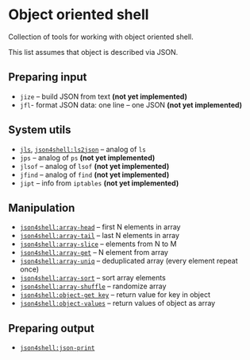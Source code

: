 Object oriented shell
=====================

Collection of tools for working with object oriented shell.

This list assumes that object is described via JSON.

Preparing input
---------------

- ``jize`` – build JSON from text **(not yet implemented)**
- ``jfl``- format JSON data: one line – one JSON **(not yet implemented)**

System utils
-------------

- [``jls``](https://github.com/max-voloshin/jls), [``json4shell:ls2json``](https://github.com/amarao/json4shell) – analog of ``ls``
- ``jps`` – analog of ``ps`` **(not yet implemented)**
- ``jlsof`` – analog of ``lsof`` **(not yet implemented)**
- ``jfind`` – analog of ``find`` **(not yet implemented)**
- ``jipt`` – info from ``iptables`` **(not yet implemented)**

Manipulation
------------

- [``json4shell:array-head``](https://github.com/amarao/json4shell) – first N elements in array
- [``json4shell:array-tail``](https://github.com/amarao/json4shell) – last N elements in array
- [``json4shell:array-slice``](https://github.com/amarao/json4shell) – elements from N to M
- [``json4shell:array-get``](https://github.com/amarao/json4shell) – N element from array
- [``json4shell:array-uniq``](https://github.com/amarao/json4shell) – deduplicated array (every element repeat once)
- [``json4shell:array-sort``](https://github.com/amarao/json4shell) – sort array elements
- [``json4shell:array-shuffle``](https://github.com/amarao/json4shell) – randomize array
- [``json4shell:object-get key``](https://github.com/amarao/json4shell) – return value for key in object
- [``json4shell:object-values``](https://github.com/amarao/json4shell) – return values of object as array

Preparing output
----------------

- [``json4shell:json-print``](https://github.com/amarao/json4shell)
